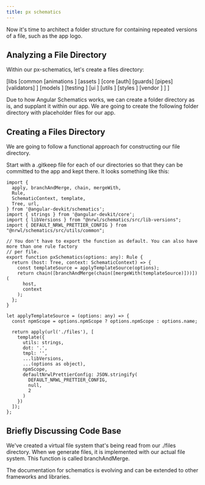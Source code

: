 ```yaml
---
title: px schematics
---
```

Now it's time to architect a folder structure for containing repeated
versions of a file, such as the app logo.

## Analyzing a File Directory

Within our px-schematics, let's create a files directory:

\[libs [common [animations ] \[assets ] \[core [auth] \[guards]
\[pipes] \[validators] ] \[models ] \[testing ] \[ui ] \[utils ]
\[styles ] \[vendor ] ] ]

Due to how Angular Schematics works, we can create a folder directory as
is, and supplant it within our app. We are going to create the following
folder directory with placeholder files for our app.

## Creating a Files Directory

We are going to follow a functional approach for constructing our file
directory.

Start with a .gitkeep file for each of our directories so that they can
be committed to the app and kept there. It looks something like this:

```
import {
  apply, branchAndMerge, chain, mergeWith,
  Rule,
  SchematicContext, template,
  Tree, url,
} from '@angular-devkit/schematics';
import { strings } from '@angular-devkit/core';
import { libVersions } from "@nrwl/schematics/src/lib-versions";
import { DEFAULT_NRWL_PRETTIER_CONFIG } from "@nrwl/schematics/src/utils/common";

// You don't have to export the function as default. You can also have more than one rule factory
// per file.
export function pxSchematics(options: any): Rule {
  return (host: Tree, context: SchematicContext) => {
    const templateSource = applyTemplateSource(options);
    return chain([branchAndMerge(chain([mergeWith(templateSource)]))])(
      host,
      context
    );
  };
}

let applyTemplateSource = (options: any) => {
  const npmScope = options.npmScope ? options.npmScope : options.name;

  return apply(url('./files'), [
    template({
      utils: strings,
      dot: '.',
      tmpl: '',
      ...libVersions,
      ...(options as object),
      npmScope,
      defaultNrwlPrettierConfig: JSON.stringify(
        DEFAULT_NRWL_PRETTIER_CONFIG,
        null,
        2
      )
    })
  ]);
};
```

## Briefly Discussing Code Base

We've created a virtual file system that's being read from our ./files
directory. When we generate files, it is implemented with our actual
file system. This function is called branchAndMerge.

The documentation for schematics is evolving and can be extended to
other frameworks and libraries.